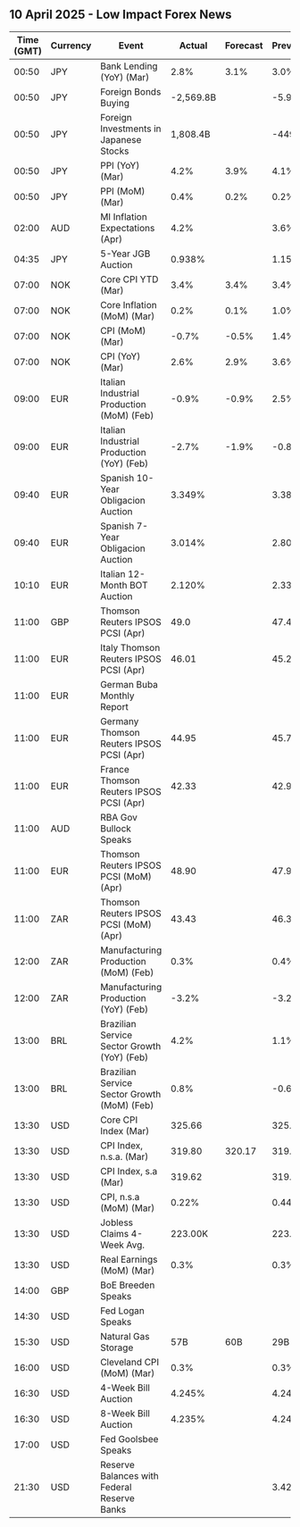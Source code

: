 ## 10 April 2025 - Low Impact Forex News

| Time (GMT) | Currency | Event | Actual | Forecast | Previous |
|------|----------|-------|--------|----------|----------|
| 00:50 | JPY | Bank Lending (YoY) (Mar) | 2.8% | 3.1% | 3.0% |
| 00:50 | JPY | Foreign Bonds Buying | -2,569.8B |  | -5.9B |
| 00:50 | JPY | Foreign Investments in Japanese Stocks | 1,808.4B |  | -449.8B |
| 00:50 | JPY | PPI (YoY) (Mar) | 4.2% | 3.9% | 4.1% |
| 00:50 | JPY | PPI (MoM) (Mar) | 0.4% | 0.2% | 0.2% |
| 02:00 | AUD | MI Inflation Expectations (Apr) | 4.2% |  | 3.6% |
| 04:35 | JPY | 5-Year JGB Auction | 0.938% |  | 1.157% |
| 07:00 | NOK | Core CPI YTD (Mar) | 3.4% | 3.4% | 3.4% |
| 07:00 | NOK | Core Inflation (MoM) (Mar) | 0.2% | 0.1% | 1.0% |
| 07:00 | NOK | CPI (MoM) (Mar) | -0.7% | -0.5% | 1.4% |
| 07:00 | NOK | CPI (YoY) (Mar) | 2.6% | 2.9% | 3.6% |
| 09:00 | EUR | Italian Industrial Production (MoM) (Feb) | -0.9% | -0.9% | 2.5% |
| 09:00 | EUR | Italian Industrial Production (YoY) (Feb) | -2.7% | -1.9% | -0.8% |
| 09:40 | EUR | Spanish 10-Year Obligacion Auction | 3.349% |  | 3.382% |
| 09:40 | EUR | Spanish 7-Year Obligacion Auction | 3.014% |  | 2.809% |
| 10:10 | EUR | Italian 12-Month BOT Auction | 2.120% |  | 2.337% |
| 11:00 | GBP | Thomson Reuters IPSOS PCSI (Apr) | 49.0 |  | 47.4 |
| 11:00 | EUR | Italy Thomson Reuters IPSOS PCSI (Apr) | 46.01 |  | 45.22 |
| 11:00 | EUR | German Buba Monthly Report |  |  |  |
| 11:00 | EUR | Germany Thomson Reuters IPSOS PCSI (Apr) | 44.95 |  | 45.74 |
| 11:00 | EUR | France Thomson Reuters IPSOS PCSI (Apr) | 42.33 |  | 42.90 |
| 11:00 | AUD | RBA Gov Bullock Speaks |  |  |  |
| 11:00 | EUR | Thomson Reuters IPSOS PCSI (MoM) (Apr) | 48.90 |  | 47.92 |
| 11:00 | ZAR | Thomson Reuters IPSOS PCSI (MoM) (Apr) | 43.43 |  | 46.35 |
| 12:00 | ZAR | Manufacturing Production (MoM) (Feb) | 0.3% |  | 0.4% |
| 12:00 | ZAR | Manufacturing Production (YoY) (Feb) | -3.2% |  | -3.2% |
| 13:00 | BRL | Brazilian Service Sector Growth (YoY) (Feb) | 4.2% |  | 1.1% |
| 13:00 | BRL | Brazilian Service Sector Growth (MoM) (Feb) | 0.8% |  | -0.6% |
| 13:30 | USD | Core CPI Index (Mar) | 325.66 |  | 325.48 |
| 13:30 | USD | CPI Index, n.s.a. (Mar) | 319.80 | 320.17 | 319.08 |
| 13:30 | USD | CPI Index, s.a (Mar) | 319.62 |  | 319.78 |
| 13:30 | USD | CPI, n.s.a (MoM) (Mar) | 0.22% |  | 0.44% |
| 13:30 | USD | Jobless Claims 4-Week Avg. | 223.00K |  | 223.00K |
| 13:30 | USD | Real Earnings (MoM) (Mar) | 0.3% |  | 0.3% |
| 14:00 | GBP | BoE Breeden Speaks |  |  |  |
| 14:30 | USD | Fed Logan Speaks |  |  |  |
| 15:30 | USD | Natural Gas Storage | 57B | 60B | 29B |
| 16:00 | USD | Cleveland CPI (MoM) (Mar) | 0.3% |  | 0.3% |
| 16:30 | USD | 4-Week Bill Auction | 4.245% |  | 4.240% |
| 16:30 | USD | 8-Week Bill Auction | 4.235% |  | 4.240% |
| 17:00 | USD | Fed Goolsbee Speaks |  |  |  |
| 21:30 | USD | Reserve Balances with Federal Reserve Banks |  |  | 3.427T |
